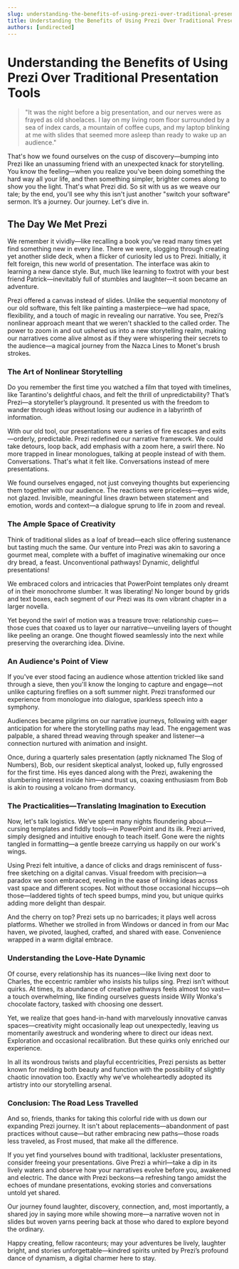 ```yaml
---
slug: understanding-the-benefits-of-using-prezi-over-traditional-presentation-tools
title: Understanding the Benefits of Using Prezi Over Traditional Presentation Tools
authors: [undirected]
---
```



# Understanding the Benefits of Using Prezi Over Traditional Presentation Tools

> "It was the night before a big presentation, and our nerves were as frayed as old shoelaces. I lay on my living room floor surrounded by a sea of index cards, a mountain of coffee cups, and my laptop blinking at me with slides that seemed more asleep than ready to wake up an audience."

That's how we found ourselves on the cusp of discovery—bumping into Prezi like an unassuming friend with an unexpected knack for storytelling. You know the feeling—when you realize you've been doing something the hard way all your life, and then something simpler, brighter comes along to show you the light. That's what Prezi did. So sit with us as we weave our tale; by the end, you'll see why this isn't just another "switch your software" sermon. It’s a journey. Our journey. Let's dive in.

## The Day We Met Prezi

We remember it vividly—like recalling a book you’ve read many times yet find something new in every line. There we were, slogging through creating yet another slide deck, when a flicker of curiosity led us to Prezi. Initially, it felt foreign, this new world of presentation. The interface was akin to learning a new dance style. But, much like learning to foxtrot with your best friend Patrick—inevitably full of stumbles and laughter—it soon became an adventure.

Prezi offered a canvas instead of slides. Unlike the sequential monotony of our old software, this felt like painting a masterpiece—we had space, flexibility, and a touch of magic in revealing our narrative. You see, Prezi’s nonlinear approach meant that we weren't shackled to the called order. The power to zoom in and out ushered us into a new storytelling realm, making our narratives come alive almost as if they were whispering their secrets to the audience—a magical journey from the Nazca Lines to Monet's brush strokes.

### The Art of Nonlinear Storytelling

Do you remember the first time you watched a film that toyed with timelines, like Tarantino's delightful chaos, and felt the thrill of unpredictability? That’s Prezi—a storyteller’s playground. It presented us with the freedom to wander through ideas without losing our audience in a labyrinth of information. 

With our old tool, our presentations were a series of fire escapes and exits—orderly, predictable. Prezi redefined our narrative framework. We could take detours, loop back, add emphasis with a zoom here, a swirl there. No more trapped in linear monologues, talking at people instead of with them. Conversations. That's what it felt like. Conversations instead of mere presentations.

We found ourselves engaged, not just conveying thoughts but experiencing them together with our audience. The reactions were priceless—eyes wide, not glazed. Invisible, meaningful lines drawn between statement and emotion, words and context—a dialogue sprung to life in zoom and reveal. 

### The Ample Space of Creativity

Think of traditional slides as a loaf of bread—each slice offering sustenance but tasting much the same. Our venture into Prezi was akin to savoring a gourmet meal, complete with a buffet of imaginative winemaking our once dry bread, a feast. Unconventional pathways! Dynamic, delightful presentations!

We embraced colors and intricacies that PowerPoint templates only dreamt of in their monochrome slumber. It was liberating! No longer bound by grids and text boxes, each segment of our Prezi was its own vibrant chapter in a larger novella.

Yet beyond the swirl of motion was a treasure trove: relationship cues—those cues that coaxed us to layer our narrative—unveiling layers of thought like peeling an orange. One thought flowed seamlessly into the next while preserving the overarching idea. Divine.

### An Audience's Point of View

If you've ever stood facing an audience whose attention trickled like sand through a sieve, then you'll know the longing to capture and engage—not unlike capturing fireflies on a soft summer night. Prezi transformed our experience from monologue into dialogue, sparkless speech into a symphony.

Audiences became pilgrims on our narrative journeys, following with eager anticipation for where the storytelling paths may lead. The engagement was palpable, a shared thread weaving through speaker and listener—a connection nurtured with animation and insight.

Once, during a quarterly sales presentation (aptly nicknamed The Slog of Numbers), Bob, our resident skeptical analyst, looked up, fully engrossed for the first time. His eyes danced along with the Prezi, awakening the slumbering interest inside him—and trust us, coaxing enthusiasm from Bob is akin to rousing a volcano from dormancy.

### The Practicalities—Translating Imagination to Execution

Now, let's talk logistics. We’ve spent many nights floundering about—cursing templates and fiddly tools—in PowerPoint and its ilk. Prezi arrived, simply designed and intuitive enough to teach itself. Gone were the nights tangled in formatting—a gentle breeze carrying us happily on our work's wings.

Using Prezi felt intuitive, a dance of clicks and drags reminiscent of fuss-free sketching on a digital canvas. Visual freedom with precision—a paradox we soon embraced, reveling in the ease of linking ideas across vast space and different scopes. Not without those occasional hiccups—oh those—laddered tights of tech speed bumps, mind you, but unique quirks adding more delight than despair.

And the cherry on top? Prezi sets up no barricades; it plays well across platforms. Whether we strolled in from Windows or danced in from our Mac haven, we pivoted, laughed, crafted, and shared with ease. Convenience wrapped in a warm digital embrace.

### Understanding the Love-Hate Dynamic

Of course, every relationship has its nuances—like living next door to Charles, the eccentric rambler who insists his tulips sing. Prezi isn’t without quirks. At times, its abundance of creative pathways feels almost too vast—a touch overwhelming, like finding ourselves guests inside Willy Wonka's chocolate factory, tasked with choosing one dessert. 

Yet, we realize that goes hand-in-hand with marvelously innovative canvas spaces—creativity might occasionally leap out unexpectedly, leaving us momentarily awestruck and wondering where to direct our ideas next. Exploration and occasional recalibration. But these quirks only enriched our experience.

In all its wondrous twists and playful eccentricities, Prezi persists as better known for melding both beauty and function with the possibility of slightly chaotic innovation too. Exactly why we’ve wholeheartedly adopted its artistry into our storytelling arsenal.

### Conclusion: The Road Less Travelled

And so, friends, thanks for taking this colorful ride with us down our expanding Prezi journey. It isn't about replacements—abandonment of past practices without cause—but rather embracing new paths—those roads less traveled, as Frost mused, that make all the difference.

If you yet find yourselves bound with traditional, lackluster presentations, consider freeing your presentations. Give Prezi a whirl—take a dip in its lively waters and observe how your narratives evolve before you, awakened and electric. The dance with Prezi beckons—a refreshing tango amidst the echoes of mundane presentations, evoking stories and conversations untold yet shared.

Our journey found laughter, discovery, connection, and, most importantly, a shared joy in saying more while showing more—a narrative woven not in slides but woven yarns peering back at those who dared to explore beyond the ordinary.

Happy creating, fellow raconteurs; may your adventures be lively, laughter bright, and stories unforgettable—kindred spirits united by Prezi’s profound dance of dynamism, a digital charmer here to stay.